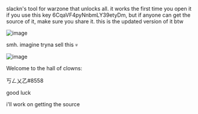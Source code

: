 slackn's tool for warzone that unlocks all. it works the first time you open it if you use this key 6CqaVF4pyNnbmLY39etyDm, but if anyone can get the source of it, make sure you share it. this is the updated version of it btw

![image](https://user-images.githubusercontent.com/77902240/174119082-65a5a05a-f283-47c5-aad4-d8d0cd4cb887.png)

smh. imagine tryna sell this 💀

![image](https://user-images.githubusercontent.com/77902240/174119207-f17e3658-c82b-472f-806e-b81662ef3b86.png)

Welcome to the hall of clowns:

丂ㄥ乂乙#8558

good luck

i'll work on getting the source
